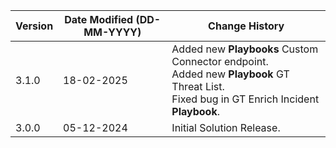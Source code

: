 | **Version** | **Date Modified (DD-MM-YYYY)** | **Change History**                             |
|-------------|--------------------------------|------------------------------------------------|
| 3.1.0       | 18-02-2025                     | Added new **Playbooks** Custom Connector endpoint.<br/> Added new **Playbook** GT Threat List.<br/> Fixed bug in GT Enrich Incident **Playbook**.                |
| 3.0.0       | 05-12-2024                     | Initial Solution Release.                       |
